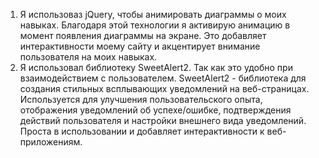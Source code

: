 1) Я использоваз jQuery, чтобы анимировать диаграммы о моих навыках. Благодаря этой технологии я активирую анимацию в момент появления диаграммы на экране. Это добавляет интерактивности моему сайту и акцентирует внимание пользователя на моих навыках.
2) Я использовал библиотеку SweetAlert2. Так как это удобно при взаимодействием с пользователем. SweetAlert2 - библиотека для создания стильных всплывающих уведомлений на веб-страницах. Используется для улучшения пользовательского опыта, отображения уведомлений об успехе/ошибке, подтверждения действий пользователя и настройки внешнего вида уведомлений. Проста в использовании и добавляет интерактивности к веб-приложениям.